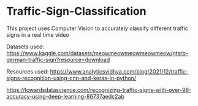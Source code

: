 # Traffic-Sign-Classification

This project uses Computer Vision to accurately classify different traffic signs in a real time video

Datasets used: https://www.kaggle.com/datasets/meowmeowmeowmeowmeow/gtsrb-german-traffic-sign?resource=download

Resources used: https://www.analyticsvidhya.com/blog/2021/12/traffic-signs-recognition-using-cnn-and-keras-in-python/

https://towardsdatascience.com/recognizing-traffic-signs-with-over-98-accuracy-using-deep-learning-86737aedc2ab
